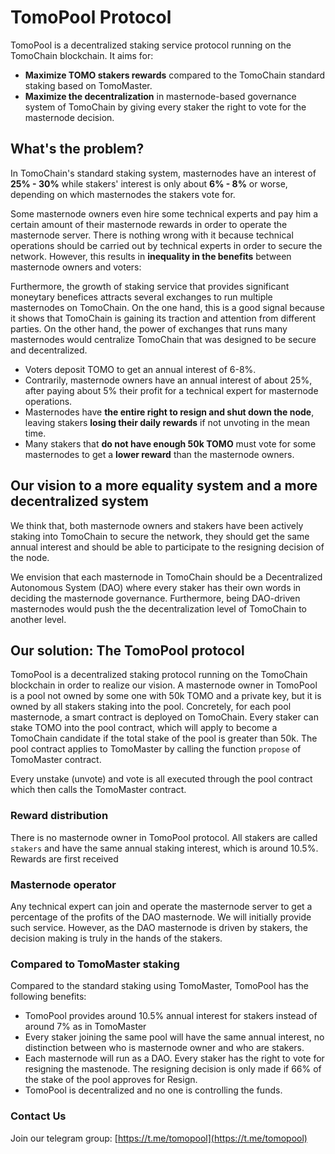 # TomoPool Protocol

TomoPool is a decentralized staking service protocol running on the TomoChain blockchain. 
It aims for:

* **Maximize TOMO stakers rewards** compared to the TomoChain standard staking based on TomoMaster.
* **Maximize the decentralization** in masternode-based governance system of TomoChain by giving every staker the right to vote for the masternode decision.

## What's the problem?

In TomoChain's standard staking system, masternodes have an interest of **25\% - 30\%** while 
stakers' interest is only about **6\% - 8\%** or worse, depending on which masternodes the stakers vote for.

Some masternode owners even hire some technical experts and pay him a certain amount of their masternode rewards 
in order to operate the masternode server.
There is nothing wrong with it because technical operations should be carried out by technical experts
in order to secure the network. 
However, this results in **inequality in the benefits** between masternode owners and voters:

Furthermore, the growth of staking service that provides significant moneytary benefices 
attracts several exchanges to run multiple masternodes on TomoChain.
On the one hand, this is a good signal because it shows that TomoChain is gaining its traction
and attention from different parties. 
On the other hand, the power of exchanges that runs many masternodes would centralize TomoChain
that was designed to be secure and decentralized.

* Voters deposit TOMO to get an annual interest of 6-8\%.
* Contrarily, masternode owners have an annual interest of about 25\%, 
after paying about 5\% their profit for a technical expert for masternode operations.
* Masternodes have **the entire right to resign and shut down the node**, leaving stakers **losing 
their daily rewards** if not unvoting in the mean time.
* Many stakers that **do not have enough 50k TOMO** must vote for some masternodes to get
a **lower reward** than the masternode owners.

## Our vision to a more equality system and a more decentralized system

We think that, both masternode owners and stakers have been actively staking into TomoChain
to secure the network, they should get the same annual interest and should be able to participate
to the resigning decision of the node.

We envision that each masternode in TomoChain should be a Decentralized Autonomous System (DAO)
where every staker has their own words in deciding the masternode governance.
Furthermore, being DAO-driven masternodes would push the the decentralization level of TomoChain 
to another level. 

## Our solution: The TomoPool protocol

TomoPool is a decentralized staking protocol running on the TomoChain blockchain in order
to realize our vision.
A masternode owner in TomoPool is a pool not owned by some one with 50k TOMO and a private key, but it is
owned by all stakers staking into the pool.
Concretely, for each pool masternode, a smart contract is deployed on TomoChain.
Every staker can stake TOMO into the pool contract, which will apply to become a TomoChain candidate
if the total stake of the pool is greater than 50k.
The pool contract applies to TomoMaster by calling the function `propose` of TomoMaster contract.

Every unstake (unvote) and vote is all executed through the pool contract which then calls the TomoMaster contract.

### Reward distribution
There is no masternode owner in TomoPool protocol.
All stakers are called `stakers` and have the same annual staking interest, which is around 10.5\%.
Rewards are first received 

### Masternode operator
Any technical expert can join and operate the masternode server to get a percentage of the profits of the DAO masternode.
We will initially provide such service. 
However, as the DAO masternode is driven by stakers, the decision making is truly in the hands of the stakers. 

### Compared to TomoMaster staking
Compared to the standard staking using TomoMaster, TomoPool has the following benefits:

* TomoPool provides around 10.5\% annual interest for stakers instead of around 7\% as in TomoMaster
* Every staker joining the same pool will have the same annual interest, no distinction between who is 
masternode owner and who are stakers. 
* Each masternode will run as a DAO. Every staker has the right to vote for resigning the mastenode. The resigning decision is only made
if 66\% of the stake of the pool approves for Resign.
* TomoPool is decentralized and no one is controlling the funds.

### Contact Us
Join our telegram group: [https://t.me/tomopool](https://t.me/tomopool)
 
